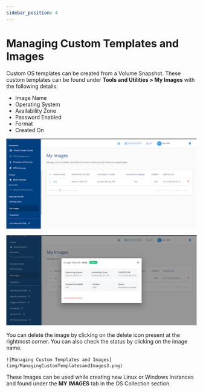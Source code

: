 ```yaml
---
sidebar_position: 4
---
```

# Managing Custom Templates and Images
Custom OS templates can be created from a Volume Snapshot. These custom templates can be found under **Tools and Utilities > My Images** with the following details:

- Image Name
- Operating System
- Availability Zone
- Password Enabled
- Format
- Created On

![Managing Custom Templates and Images](img/ManagingCustomTemplatesandImages1.png)

![Managing Custom Templates and Images](img/ManagingCustomTemplatesandImages2.png)

You can delete the image by clicking on the delete icon present at the rightmost corner. You can also check the status by clicking on the image name.

	![Managing Custom Templates and Images](img/ManagingCustomTemplatesandImages3.png)

These Images can be used while creating new Linux or Windows Instances and found under the **MY IMAGES** tab in the OS Collection section.



